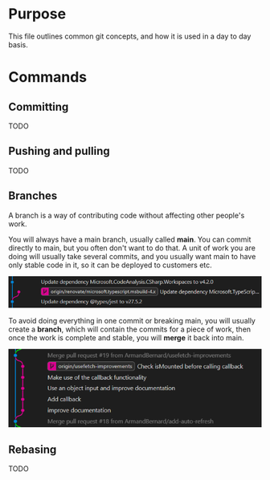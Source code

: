 # Purpose
This file outlines common git concepts, and how it is used in a day to day basis.

# Commands

## Committing

TODO

## Pushing and pulling

TODO

## Branches
A branch is a way of contributing code without affecting other people's work.

You will always have a main branch, usually called **main**. You can commit directly to main, but you often don't want to do that. A unit of work you are doing will usually take several commits, and you usually want main to have only stable code in it, so it can be deployed to customers etc.

![A branch](/Git/images/OpenBranch.png)

To avoid doing everything in one commit or breaking main, you will usually create a **branch**, which will contain the commits for a piece of work, then once the work is complete and stable, you will **merge** it back into main.

![A merged branch](images/MergedBranch.png)

## Rebasing

TODO